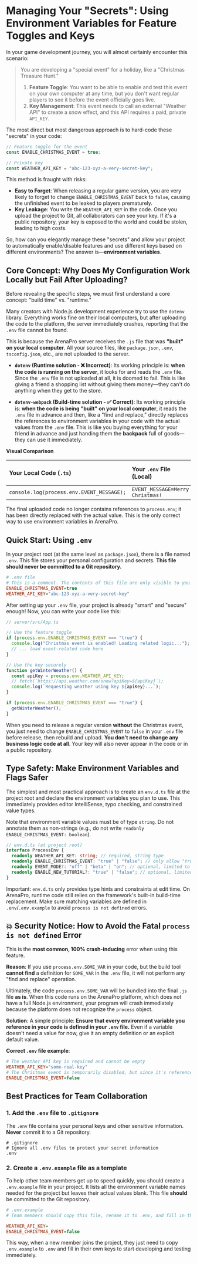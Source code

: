 # Managing Your "Secrets": Using Environment Variables for Feature Toggles and Keys

In your game development journey, you will almost certainly encounter this scenario:

> You are developing a "special event" for a holiday, like a "Christmas Treasure Hunt."
>
> 1.  **Feature Toggle**: You want to be able to enable and test this event on your own computer at any time, but you don't want regular players to see it before the event officially goes live.
> 2.  **Key Management**: This event needs to call an external "Weather API" to create a snow effect, and this API requires a paid, private `API_KEY`.

The most direct but most dangerous approach is to hard-code these "secrets" in your code:

```typescript
// Feature toggle for the event
const ENABLE_CHRISTMAS_EVENT = true;

// Private key
const WEATHER_API_KEY = "abc-123-xyz-a-very-secret-key";
```

This method is fraught with risks:

- **Easy to Forget**: When releasing a regular game version, you are very likely to forget to change `ENABLE_CHRISTMAS_EVENT` back to `false`, causing the unfinished event to be leaked to players prematurely.
- **Key Leakage**: You write the `WEATHER_API_KEY` in the code. Once you upload the project to Git, all collaborators can see your key. If it's a public repository, your key is exposed to the world and could be stolen, leading to high costs.

So, how can you elegantly manage these "secrets" and allow your project to automatically enable/disable features and use different keys based on different environments? The answer is—**environment variables**.

## Core Concept: Why Does My Configuration Work Locally but Fail After Uploading?

Before revealing the specific steps, we must first understand a core concept: "build time" vs. "runtime."

Many creators with Node.js development experience try to use the `dotenv` library. Everything works fine on their local computers, but after uploading the code to the platform, the server immediately crashes, reporting that the `.env` file cannot be found.

This is because the ArenaPro server receives the `.js` file that was **"built" on your local computer**. All your source files, like `package.json`, `.env`, `tsconfig.json`, etc., are not uploaded to the server.

- **`dotenv` (Runtime solution - ❌ Incorrect)**: Its working principle is: **when the code is running on the server**, it looks for and reads the `.env` file. Since the `.env` file is not uploaded at all, it is doomed to fail. This is like giving a friend a shopping list without giving them money—they can't do anything when they get to the store.

- **`dotenv-webpack` (Build-time solution - ✅ Correct)**: Its working principle is: **when the code is being "built" on your local computer**, it reads the `.env` file in advance and then, like a "find and replace," directly replaces the references to environment variables in your code with the actual values from the `.env` file. This is like you buying everything for your friend in advance and just handing them the **backpack** full of goods—they can use it immediately.

**Visual Comparison**

| Your Local Code (`.ts`)                   | Your `.env` File (Local)         | Final Code Uploaded to the Platform (`.js`) |
| :---------------------------------------- | :------------------------------- | :------------------------------------------ |
| `console.log(process.env.EVENT_MESSAGE);` | `EVENT_MESSAGE=Merry Christmas!` | `console.log("Merry Christmas!");`          |

The final uploaded code no longer contains references to `process.env`; it has been directly replaced with the actual value. This is the only correct way to use environment variables in ArenaPro.

## Quick Start: Using `.env`

In your project root (at the same level as `package.json`), there is a file named `.env`. This file stores your personal configuration and secrets. **This file should never be committed to a Git repository.**

```ini
# .env file
# This is a comment. The contents of this file are only visible to you.
ENABLE_CHRISTMAS_EVENT=true
WEATHER_API_KEY="abc-123-xyz-a-very-secret-key"
```

After setting up your `.env` file, your project is already "smart" and "secure" enough! Now, you can write your code like this:

```typescript
// server/src/App.ts

// Use the feature toggle
if (process.env.ENABLE_CHRISTMAS_EVENT === "true") {
  console.log("Christmas event is enabled! Loading related logic...");
  // ... load event-related code here
}

// Use the key securely
function getWinterWeather() {
  const apiKey = process.env.WEATHER_API_KEY;
  // fetch(`https://api.weather.com/snow?apiKey=${apiKey}`);
  console.log(`Requesting weather using key ${apiKey}...`);
}

if (process.env.ENABLE_CHRISTMAS_EVENT === "true") {
  getWinterWeather();
}
```

When you need to release a regular version **without** the Christmas event, you just need to change `ENABLE_CHRISTMAS_EVENT` to `false` in your `.env` file before release, then rebuild and upload. **You don't need to change any business logic code at all**. Your key will also never appear in the code or in a public repository.

## Type Safety: Make Environment Variables and Flags Safer

The simplest and most practical approach is to create an `env.d.ts` file at the project root and declare the environment variables you plan to use. This immediately provides editor IntelliSense, typo checking, and constrained value types.

Note that environment variable values must be of type `string`. Do not annotate them as non-strings (e.g., do not write `readonly ENABLE_CHRISTMAS_EVENT: boolean`).

```typescript
// env.d.ts (at project root)
interface ProcessEnv {
  readonly WEATHER_API_KEY: string; // required, string type
  readonly ENABLE_CHRISTMAS_EVENT: "true" | "false"; // only allow "true" | "false" strings
  readonly EVENT_MODE?: "off" | "beta" | "on"; // optional, limited to three values
  readonly ENABLE_NEW_TUTORIAL?: "true" | "false"; // optional, limited to "true" | "false"
}
```

Important: `env.d.ts` only provides type hints and constraints at edit time. On ArenaPro, runtime code still relies on the framework's built-in build-time replacement. Make sure matching variables are defined in `.env`/`.env.example` to avoid `process is not defined` errors.

## 💥 **Security Notice**: How to Avoid the Fatal `process is not defined` Error

This is the **most common, 100% crash-inducing** error when using this feature.

**Reason**: If you use `process.env.SOME_VAR` in your code, but the build tool **cannot find** a definition for `SOME_VAR` in the `.env` file, it will not perform any "find and replace" operation.

Ultimately, the code `process.env.SOME_VAR` will be bundled into the final `.js` file **as is**. When this code runs on the ArenaPro platform, which does not have a full Node.js environment, your program will crash immediately because the platform does not recognize the `process` object.

**Solution**:
A simple principle: **Ensure that every environment variable you reference in your code is defined in your `.env` file.** Even if a variable doesn't need a value for now, give it an empty definition or an explicit default value.

**Correct `.env` file example**:

```ini
# The weather API key is required and cannot be empty
WEATHER_API_KEY="some-real-key"
# The Christmas event is temporarily disabled, but since it's referenced in the code, it must be given a value
ENABLE_CHRISTMAS_EVENT=false
```

## Best Practices for Team Collaboration

### 1. Add the `.env` file to `.gitignore`

The `.env` file contains your personal keys and other sensitive information. **Never** commit it to a Git repository.

```
# .gitignore
# Ignore all .env files to protect your secret information
.env
```

### 2. Create a `.env.example` file as a template

To help other team members get up to speed quickly, you should create a `.env.example` file in your project. It lists all the environment variable names needed for the project but leaves their actual values blank. This file **should** be committed to the Git repository.

```ini
# .env.example
# Team members should copy this file, rename it to .env, and fill in their own configurations

WEATHER_API_KEY=
ENABLE_CHRISTMAS_EVENT=false
```

This way, when a new member joins the project, they just need to copy `.env.example` to `.env` and fill in their own keys to start developing and testing immediately.
